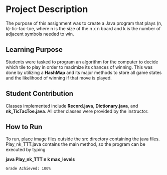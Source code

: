 # Project Description
The purpose of this assignment was to create a Java program that plays (n, k)-tic-tac-toe, where n is the size of the n x n board and k is the number of adjacent symbols needed to win.

## Learning Purpose
Students were tasked to program an algorithm for the computer to decide which tile to play in order to maximize its chances of winning. This was done by utilizing a **HashMap** and its major methods to store all game states and the likelihood of winning if that move is played.

## Student Contribution
Classes implemented include **Record.java**, **Dictionary.java**, and **nk_TicTacToe.java**. All other classes were provided by the instructor.

## How to Run
To run, place image files outside the src directory containing the java files. Play_nk_TTT.java contains the main method, so the program can be executed by typing 

  **java Play_nk_TTT n k max_levels**
  

```
Grade Achieved: 100%
```

